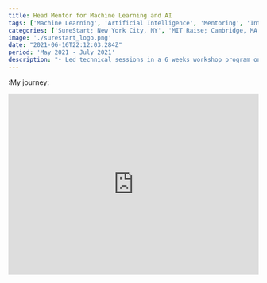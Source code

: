 ```yaml
---
title: Head Mentor for Machine Learning and AI 
tags: ['Machine Learning', 'Artificial Intelligence', 'Mentoring', 'Internship']
categories: ['SureStart; New York City, NY', 'MIT Raise; Cambridge, MA']
image: './surestart_logo.png'
date: "2021-06-16T22:12:03.284Z"
period: 'May 2021 - July 2021'
description: "• Led technical sessions in a 6 weeks workshop program on applied deep learning, as a head mentor of 50+ students, by daily presenting and teaching deep learning concepts.<br/> • Developed, and presented machine learning and deep learning curriculum to high-school and college students everyday<br/> • Collaborated with computational culture researcher to identify patterns interesting for Learning Sciences to learn how to make AI more accessible to younger, diverse group of students<br/> • Supported, and un-blocked 80+ students and 15+ mentors in learning program material through individual and group discussions, office hours, mentoring stand-up hours <br/> • Contributed in curriculum building to support the daily discussion sessions on the nuances of applied deep learning concepts like optimization, generative networks, algorithmic biases, regularization. <br/> • Managed teams of 5 in multiple SureStart programs and guided the teams to build a deep learning based capstone project addressing real-world challenges like awareness on harmful ingredients in processed food (Winner in Feb 2023), marine pollution (Runner up in Jun 2022), automotive safety (Winner in Feb 2021), and climate change."
---
```



:My journey:<br/>
<iframe src="https://www.linkedin.com/embed/feed/update/urn:li:ugcPost:6795392367877877760" height="366" width="504" frameborder="0" allowfullscreen="" title="Embedded post"></iframe>